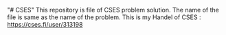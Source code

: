 "# CSES" 
This repository is file of CSES problem solution.
The name of the file is same as the name of the problem.
This is my Handel of CSES : https://cses.fi/user/313198
